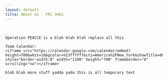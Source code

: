 ```yaml
---
layout: default
title: About Us - FRC 3461
---
```

<br>
<div class="container">

    Operation PEACCE is a blah blah blah replace all this

    Team Calendar:
    <iframe src="https://calendar.google.com/calendar/embed?height=700&wkst=1&bgcolor=%23ffffff&ctz=America%2FNew_York&showTitle=0&showNav=0&showPrint=0&showTabs=0&showCalendars=0&showTz=1&showDate=1&mode=MONTH&src=dGVhbUBwZWFjY2Uub3Jn&color=%23039BE5" style="border-width:0" width="1100" height="700" frameborder="0" scrolling="no"></iframe>

    blah blah more stuff yadda yada this is all temporary text

</div>
